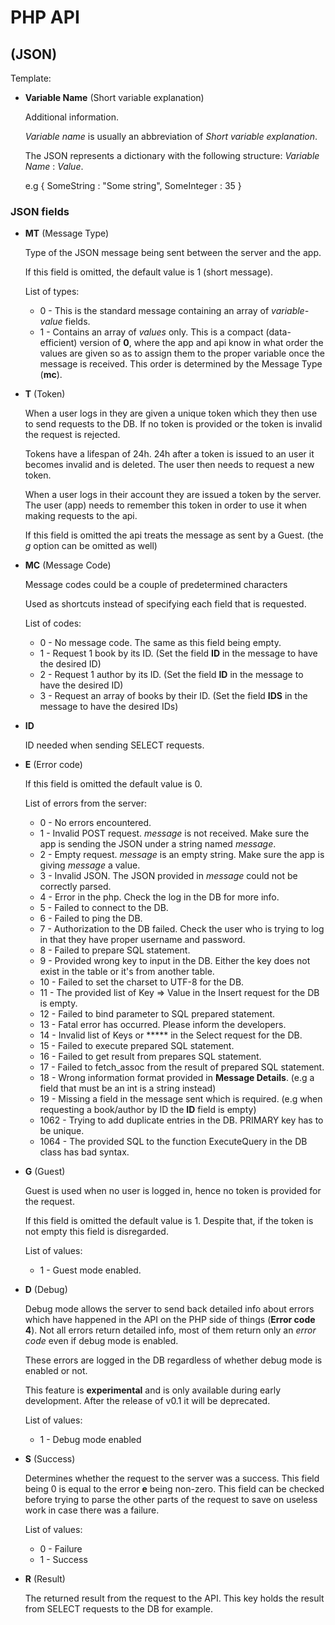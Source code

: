 # PHP API

## (JSON)

Template:

* **Variable Name** (Short variable explanation)

  Additional information.

  *Variable name* is usually an abbreviation of *Short variable explanation*.

  The JSON represents a dictionary with the following structure: *Variable Name* : *Value*.

  e.g { SomeString : "Some string", SomeInteger : 35 }

### JSON fields

* **MT** (Message Type)

  Type of the JSON message being sent between the server and the app.

  If this field is omitted, the default value is 1 (short message).

  List of types:
  * 0 - This is the standard message containing an array of *variable-value* fields.
  * 1 - Contains an array of *values* only. This is a compact (data-efficient) version of **0**, where the app and api know in what order the values are given so as to assign them to the proper variable once the message is received. This order is determined by the Message Type (**mc**).

* **T** (Token)

  When a user logs in they are given a unique token which they then use to send requests to the DB. If no token is provided or the token is invalid the request is rejected.

  Tokens have a lifespan of 24h. 24h after a token is issued to an user it becomes invalid and is deleted. The user then needs to request a new token.

  When a user logs in their account they are issued a token by the server. The user (app) needs to remember this token in order to use it when making requests to the api.

  If this field is omitted the api treats the message as sent by a Guest. (the *g* option can be omitted as well)

* **MC** (Message Code)

  Message codes could be a couple of predetermined characters 

  Used as shortcuts instead of specifying each field that is requested.

  List of codes:

  *  0 - No message code. The same as this field being empty.
  *  1 - Request 1 book by its ID. (Set the field **ID** in the message to have the desired ID)
  *  2 - Request 1 author by its ID. (Set the field **ID** in the message to have the desired ID)
  *  3 - Request an array of books by their ID. (Set the field **IDS** in the message to have the desired IDs)

* **ID**

  ID needed when sending SELECT requests.

* **E** (Error code)

  If this field is omitted the default value is 0.

  List of errors from the server:

  * 0 - No errors encountered.
  * 1 - Invalid POST request. *message* is not received. Make sure the app is sending the JSON under a string named *message*.
  * 2 - Empty request. *message* is an empty string. Make sure the app is giving *message* a value.
  * 3 - Invalid JSON. The JSON provided in *message* could not be correctly parsed.
  * 4 - Error in the php. Check the log in the DB for more info.
  * 5 - Failed to connect to the DB.
  * 6 - Failed to ping the DB.
  * 7 - Authorization to the DB failed. Check the user who is trying to log in that they have proper username and password.
  * 8 - Failed to prepare SQL statement.
  * 9 - Provided wrong key to input in the DB. Either the key does not exist in the table or it's from another table.
  * 10 - Failed to set the charset to UTF-8 for the DB.
  * 11 - The provided list of Key => Value in the Insert request for the DB is empty.
  * 12 - Failed to bind parameter to SQL prepared statement.
  * 13 - Fatal error has occurred. Please inform the developers.
  * 14 - Invalid list of Keys or ***** in the Select request for the DB.
  * 15 - Failed to execute prepared SQL statement.
  * 16 - Failed to get result from prepares SQL statement.
  * 17 - Failed to fetch_assoc from the result of prepared SQL statement.
  * 18 - Wrong information format provided in **Message Details**. (e.g a field that must be an int is a string instead)
  * 19 - Missing a field in the message sent which is required. (e.g when requesting a book/author by ID the **ID** field is empty)
  * 1062 - Trying to add duplicate entries in the DB. PRIMARY key has to be unique.
  * 1064 - The provided SQL to the function ExecuteQuery in the DB class has bad syntax.

* **G** (Guest)

  Guest is used when no user is logged in, hence no token is provided for the request.

  If this field is omitted the default value is 1. Despite that, if the token is not empty this field is disregarded.

  List of values:

  * 1 - Guest mode enabled.

* **D** (Debug)

  Debug mode allows the server to send back detailed info about errors which have happened in the API on the PHP side of things (**Error code 4**). Not all errors return detailed info, most of them return only an *error code* even if debug mode is enabled.

  These errors are logged in the DB regardless of whether debug mode is enabled or not.

  This feature is **experimental** and is only available during early development. After the release of v0.1 it will be deprecated.

  List of values:

  * 1 - Debug mode enabled

* **S** (Success)

  Determines whether the request to the server was a success. This field being 0 is equal to the error **e** being non-zero. This field can be checked before trying to parse the other parts of the request to save on useless work in case there was a failure.

  List of values:

  * 0 - Failure
  * 1 - Success

* **R** (Result)

  The returned result from the request to the API. This key holds the result from SELECT requests to the DB for example.
